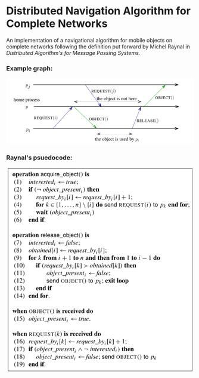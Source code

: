 # Distributed Navigation Algorithm for Complete Networks

An implementation of a navigational algorithm for mobile objects on complete networks following the definition put forward by Michel Raynal in _Distributed Algorithm's for Message Passing Systems._

### Example graph:

![example](./assets/example.png)

### Raynal's psuedocode:

![async](./assets/psuedocode.png)
